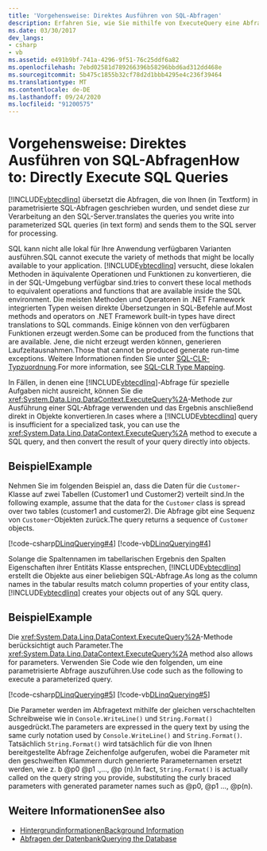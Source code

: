 ```yaml
---
title: 'Vorgehensweise: Direktes Ausführen von SQL-Abfragen'
description: Erfahren Sie, wie Sie mithilfe von ExecuteQuery eine Abfrage ausführen und die Ergebnisse in Fällen, in denen eine LINQ to SQL Abfrage unzureichend ist, direkt in Objekte konvertieren.
ms.date: 03/30/2017
dev_langs:
- csharp
- vb
ms.assetid: e491b9bf-741a-4296-9f51-76c25ddf6a82
ms.openlocfilehash: 7ebd02581d789266396b58296bbd6ad312dd468e
ms.sourcegitcommit: 5b475c1855b32cf78d2d1bbb4295e4c236f39464
ms.translationtype: MT
ms.contentlocale: de-DE
ms.lasthandoff: 09/24/2020
ms.locfileid: "91200575"
---
```

# <a name="how-to-directly-execute-sql-queries"></a><span data-ttu-id="bb455-103">Vorgehensweise: Direktes Ausführen von SQL-Abfragen</span><span class="sxs-lookup"><span data-stu-id="bb455-103">How to: Directly Execute SQL Queries</span></span>

[!INCLUDE[vbtecdlinq](../../../../../../includes/vbtecdlinq-md.md)] <span data-ttu-id="bb455-104">übersetzt die Abfragen, die von Ihnen (in Textform) in parametrisierte SQL-Abfragen geschrieben wurden, und sendet diese zur Verarbeitung an den SQL-Server.</span><span class="sxs-lookup"><span data-stu-id="bb455-104">translates the queries you write into parameterized SQL queries (in text form) and sends them to the SQL server for processing.</span></span>  
  
 <span data-ttu-id="bb455-105">SQL kann nicht alle lokal für Ihre Anwendung verfügbaren Varianten ausführen.</span><span class="sxs-lookup"><span data-stu-id="bb455-105">SQL cannot execute the variety of methods that might be locally available to your application.</span></span> [!INCLUDE[vbtecdlinq](../../../../../../includes/vbtecdlinq-md.md)] <span data-ttu-id="bb455-106">versucht, diese lokalen Methoden in äquivalente Operationen und Funktionen zu konvertieren, die in der SQL-Umgebung verfügbar sind.</span><span class="sxs-lookup"><span data-stu-id="bb455-106">tries to convert these local methods to equivalent operations and functions that are available inside the SQL environment.</span></span> <span data-ttu-id="bb455-107">Die meisten Methoden und Operatoren in .NET Framework integrierten Typen weisen direkte Übersetzungen in SQL-Befehle auf.</span><span class="sxs-lookup"><span data-stu-id="bb455-107">Most methods and operators on .NET Framework built-in types have direct translations to SQL commands.</span></span> <span data-ttu-id="bb455-108">Einige können von den verfügbaren Funktionen erzeugt werden.</span><span class="sxs-lookup"><span data-stu-id="bb455-108">Some can be produced from the functions that are available.</span></span> <span data-ttu-id="bb455-109">Jene, die nicht erzeugt werden können, generieren Laufzeitausnahmen.</span><span class="sxs-lookup"><span data-stu-id="bb455-109">Those that cannot be produced generate run-time exceptions.</span></span> <span data-ttu-id="bb455-110">Weitere Informationen finden Sie unter [SQL-CLR-Typzuordnung](sql-clr-type-mapping.md).</span><span class="sxs-lookup"><span data-stu-id="bb455-110">For more information, see [SQL-CLR Type Mapping](sql-clr-type-mapping.md).</span></span>  
  
 <span data-ttu-id="bb455-111">In Fällen, in denen eine [!INCLUDE[vbtecdlinq](../../../../../../includes/vbtecdlinq-md.md)]-Abfrage für spezielle Aufgaben nicht ausreicht, können Sie die <xref:System.Data.Linq.DataContext.ExecuteQuery%2A>-Methode zur Ausführung einer SQL-Abfrage verwenden und das Ergebnis anschließend direkt in Objekte konvertieren.</span><span class="sxs-lookup"><span data-stu-id="bb455-111">In cases where a [!INCLUDE[vbtecdlinq](../../../../../../includes/vbtecdlinq-md.md)] query is insufficient for a specialized task, you can use the <xref:System.Data.Linq.DataContext.ExecuteQuery%2A> method to execute a SQL query, and then convert the result of your query directly into objects.</span></span>  
  
## <a name="example"></a><span data-ttu-id="bb455-112">Beispiel</span><span class="sxs-lookup"><span data-stu-id="bb455-112">Example</span></span>  

 <span data-ttu-id="bb455-113">Nehmen Sie im folgenden Beispiel an, dass die Daten für die `Customer`-Klasse auf zwei Tabellen (Customer1 und Customer2) verteilt sind.</span><span class="sxs-lookup"><span data-stu-id="bb455-113">In the following example, assume that the data for the `Customer` class is spread over two tables (customer1 and customer2).</span></span> <span data-ttu-id="bb455-114">Die Abfrage gibt eine Sequenz von `Customer`-Objekten zurück.</span><span class="sxs-lookup"><span data-stu-id="bb455-114">The query returns a sequence of `Customer` objects.</span></span>  
  
 [!code-csharp[DLinqQuerying#4](../../../../../../samples/snippets/csharp/VS_Snippets_Data/DLinqQuerying/cs/Program.cs#4)]
 [!code-vb[DLinqQuerying#4](../../../../../../samples/snippets/visualbasic/VS_Snippets_Data/DLinqQuerying/vb/Module1.vb#4)]  
  
 <span data-ttu-id="bb455-115">Solange die Spaltennamen im tabellarischen Ergebnis den Spalten Eigenschaften ihrer Entitäts Klasse entsprechen, [!INCLUDE[vbtecdlinq](../../../../../../includes/vbtecdlinq-md.md)] erstellt die Objekte aus einer beliebigen SQL-Abfrage.</span><span class="sxs-lookup"><span data-stu-id="bb455-115">As long as the column names in the tabular results match column properties of your entity class, [!INCLUDE[vbtecdlinq](../../../../../../includes/vbtecdlinq-md.md)] creates your objects out of any SQL query.</span></span>  
  
## <a name="example"></a><span data-ttu-id="bb455-116">Beispiel</span><span class="sxs-lookup"><span data-stu-id="bb455-116">Example</span></span>  

 <span data-ttu-id="bb455-117">Die <xref:System.Data.Linq.DataContext.ExecuteQuery%2A>-Methode berücksichtigt auch Parameter.</span><span class="sxs-lookup"><span data-stu-id="bb455-117">The <xref:System.Data.Linq.DataContext.ExecuteQuery%2A> method also allows for parameters.</span></span> <span data-ttu-id="bb455-118">Verwenden Sie Code wie den folgenden, um eine parametrisierte Abfrage auszuführen.</span><span class="sxs-lookup"><span data-stu-id="bb455-118">Use code such as the following to execute a parameterized query.</span></span>  
  
 [!code-csharp[DLinqQuerying#5](../../../../../../samples/snippets/csharp/VS_Snippets_Data/DLinqQuerying/cs/Program.cs#5)]
 [!code-vb[DLinqQuerying#5](../../../../../../samples/snippets/visualbasic/VS_Snippets_Data/DLinqQuerying/vb/Module1.vb#5)]  
  
 <span data-ttu-id="bb455-119">Die Parameter werden im Abfragetext mithilfe der gleichen verschachtelten Schreibweise wie in `Console.WriteLine()` und `String.Format()` ausgedrückt.</span><span class="sxs-lookup"><span data-stu-id="bb455-119">The parameters are expressed in the query text by using the same curly notation used by `Console.WriteLine()` and `String.Format()`.</span></span> <span data-ttu-id="bb455-120">Tatsächlich `String.Format()` wird tatsächlich für die von Ihnen bereitgestellte Abfrage Zeichenfolge aufgerufen, wobei die Parameter mit den geschweiften Klammern durch generierte Parameternamen ersetzt werden, wie z. b @p0 @p1 .,..., @p (n).</span><span class="sxs-lookup"><span data-stu-id="bb455-120">In fact, `String.Format()` is actually called on the query string you provide, substituting the curly braced parameters with generated parameter names such as @p0, @p1 …, @p(n).</span></span>  
  
## <a name="see-also"></a><span data-ttu-id="bb455-121">Weitere Informationen</span><span class="sxs-lookup"><span data-stu-id="bb455-121">See also</span></span>

- [<span data-ttu-id="bb455-122">Hintergrundinformationen</span><span class="sxs-lookup"><span data-stu-id="bb455-122">Background Information</span></span>](background-information.md)
- [<span data-ttu-id="bb455-123">Abfragen der Datenbank</span><span class="sxs-lookup"><span data-stu-id="bb455-123">Querying the Database</span></span>](querying-the-database.md)
